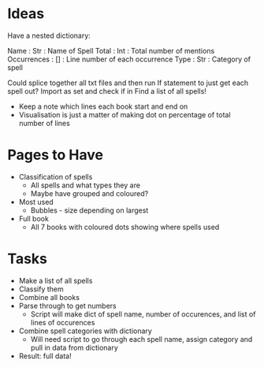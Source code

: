 # Ideas

Have a nested dictionary:

Name         : Str : Name of Spell
Total        : Int : Total number of mentions
Occurrences  : []  : Line number of each occurrence
Type         : Str : Category of spell


Could splice together all txt files and then run
If statement to just get each spell out? Import as set and check if in
Find a list of all spells!

- Keep a note which lines each book start and end on
- Visualisation is just a matter of making dot on percentage of total number of lines

# Pages to Have

- Classification of spells
  - All spells and what types they are
  - Maybe have grouped and coloured?
- Most used
  - Bubbles - size depending on largest
- Full book
  - All 7 books with coloured dots showing where spells used

# Tasks

- Make a list of all spells
- Classify them
- Combine all books
- Parse through to get numbers
  - Script will make dict of spell name, number of occurences, and list of lines of occurences
- Combine spell categories with dictionary
  - Will need script to go through each spell name, assign category and pull in data from dictionary
- Result: full data!
